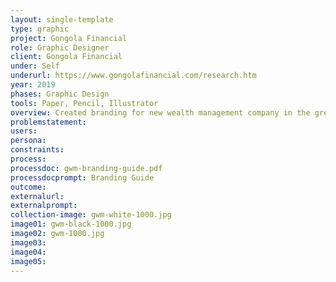 ```yaml
---
layout: single-template
type: graphic
project: Gongola Financial
role: Graphic Designer
client: Gongola Financial
under: Self
underurl: https://www.gongolafinancial.com/research.htm
year: 2019
phases: Graphic Design
tools: Paper, Pencil, Illustrator
overview: Created branding for new wealth management company in the greater Cincinnati area.
problemstatement:
users:
persona:
constraints:
process:
processdoc: gwm-branding-guide.pdf
processdocprompt: Branding Guide
outcome:
externalurl:
externalprompt:
collection-image: gwm-white-1000.jpg
image01: gwm-black-1000.jpg
image02: gwm-1000.jpg
image03:
image04:
image05:
---
```

